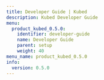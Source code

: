 ```yaml
---
title: Developer Guide | Kubed
description: Kubed Developer Guide
menu:
  product_kubed_0.5.0:
    identifier: developer-guide
    name: Developer Guide
    parent: setup
    weight: 40
menu_name: product_kubed_0.5.0
info:
  version: 0.5.0
---
```


